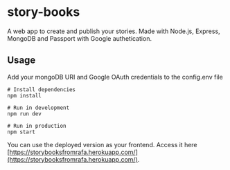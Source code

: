 # story-books

A web app to create and publish your stories. Made with Node.js, Express, MongoDB and Passport with Google authetication.

## Usage

Add your mongoDB URI and Google OAuth credentials to the config.env file

```
# Install dependencies
npm install

# Run in development
npm run dev

# Run in production
npm start
```

You can use the deployed version as your frontend. Access it here [https://storybooksfromrafa.herokuapp.com/](https://storybooksfromrafa.herokuapp.com/).
